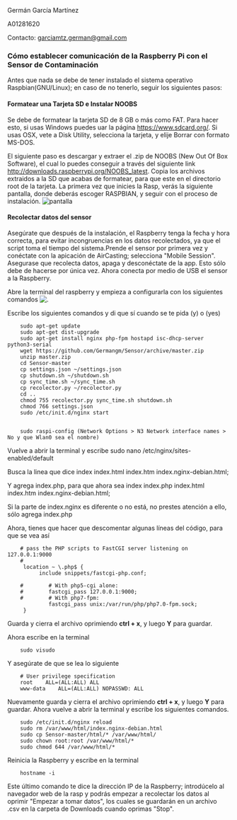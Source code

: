 Germán García Martínez

A01281620

Contacto: garciamtz.german@gmail.com

### Cómo establecer comunicación de la Raspberry Pi con el Sensor de Contaminación 

Antes que nada se debe de tener instalado el sistema operativo Raspbian(GNU/Linux); en caso de no tenerlo, seguir los siguientes pasos:

#### Formatear una Tarjeta SD e Instalar NOOBS

Se debe de formatear la tarjeta SD de 8 GB o más como FAT. Para hacer esto, si usas Windows puedes uar la página https://www.sdcard.org/. 
Si usas OSX, vete a Disk Utility, selecciona la tarjeta, y elije Borrar con formato MS-DOS. 

El siguiente paso es descargar y extraer el .zip de NOOBS (New Out Of Box Software), el cual lo puedes conseguir a través del siguiente link http://downloads.raspberrypi.org/NOOBS_latest.
Copia los archivos extraidos a la SD que acabas de formatear, para que este en el directorio root de la tarjeta. 
La primera vez que inicies la Rasp, verás la siguiente pantalla, donde deberás escoger RASPBIAN, y seguir con el proceso de instalación.
![ pantalla](https://github.com/raspberrypi/noobs/blob/master/screenshots/os_installed.png)

#### Recolectar datos del sensor
Asegúrate que después de la instalación, el Raspberry tenga la fecha y hora correcta, para evitar incongruencias en los datos recolectados, ya que el script toma el tiempo del sistema.Prende el sensor por primera vez y conéctate con la apicación de AirCasting; selecciona "Mobile Session". Asegurase que recolecta datos, apaga y desconéctate de la app. Esto sólo debe de hacerse por única vez. Ahora conecta por medio de USB el sensor a la Raspberry.

Abre la terminal del raspberry y empieza a configurarla con los siguientes comandos ![.](https://cdn-learn.adafruit.com/assets/assets/000/029/894/original/raspberry_pi_raspi-terminal.png?1453133507)


Escribe los siguientes comandos y di que sí cuando se te pida (y) o (yes)

        sudo apt-get update
        sudo apt-get dist-upgrade
        sudo apt-get install nginx php-fpm hostapd isc-dhcp-server python3-serial
        wget https://github.com/Germangm/Sensor/archive/master.zip
        unzip master.zip
        cd Sensor-master
        cp settings.json ~/settings.json
        cp shutdown.sh ~/shutdown.sh
        cp sync_time.sh ~/sync_time.sh
        cp recolector.py ~/recolector.py
        cd ..
        chmod 755 recolector.py sync_time.sh shutdown.sh
        chmod 766 settings.json
        sudo /etc/init.d/nginx start
        
        
        sudo raspi-config (Network Options > N3 Network interface names > No y que Wlan0 sea el nombre)
        
Vuelve a abrir la terminal y escribe 
        sudo nano /etc/nginx/sites-enabled/default

Busca la linea que dice 
        index index.html index.htm index.nginx-debian.html;

Y agrega index.php, para que ahora sea 
        index index.php index.html index.htm index.nginx-debian.html;

Si la parte de index.nginx es diferente o no está, no prestes atención a ello, sólo agrega index.php

Ahora, tienes que hacer que descomentar algunas líneas del código, para que se vea así
        
        # pass the PHP scripts to FastCGI server listening on 127.0.0.1:9000
        #
         location ~ \.php$ {
              include snippets/fastcgi-php.conf;

        #   	 # With php5-cgi alone:
        #        fastcgi_pass 127.0.0.1:9000;
        #        # With php7-fpm:
                 fastcgi_pass unix:/var/run/php/php7.0-fpm.sock;
         }

Guarda y cierra el archivo oprimiendo **ctrl + x**, y luego **Y**  para guardar.

Ahora escribe en la terminal

        sudo visudo
        
       
Y asegúrate de que se lea lo siguiente

        # User privilege specification
        root    ALL=(ALL:ALL) ALL
        www-data    ALL=(ALL:ALL) NOPASSWD: ALL
        
    
Nuevamente guarda y cierra el archivo oprimiendo **ctrl + x**, y luego **Y**  para guardar.
Ahora vuelve a abrir la terminal y escribe los siguientes comandos.
        
        sudo /etc/init.d/nginx reload
        sudo rm /var/www/html/index.nginx-debian.html
        sudo cp Sensor-master/html/* /var/www/html/
        sudo chown root:root /var/www/html/*
        sudo chmod 644 /var/www/html/*
        
        
Reinicia la Raspberry y escribe en la terminal
        
        hostname -i
        
Este último comando te dice la dirección IP de la Raspberry; introdúcelo al navegador web de la rasp y podrás empezar a recolectar los datos al oprimir "Empezar a tomar datos", los cuales se guardarán en un archivo .csv en la carpeta de Downloads cuando oprimas "Stop".
